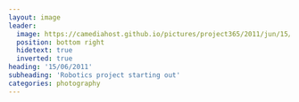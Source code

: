 ```yaml
---
layout: image
leader:
  image: https://camediahost.github.io/pictures/project365/2011/jun/15/150611.jpg
  position: bottom right
  hidetext: true
  inverted: true
heading: '15/06/2011'
subheading: 'Robotics project starting out'
categories: photography
---
```

